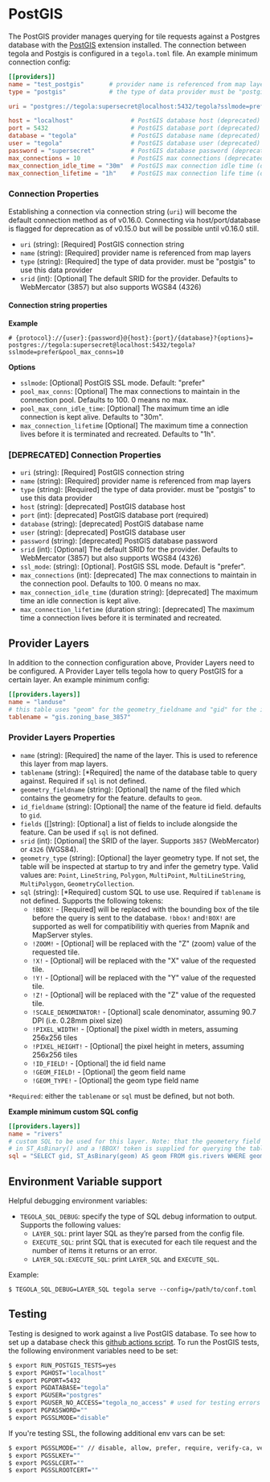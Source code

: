 # PostGIS
The PostGIS provider manages querying for tile requests against a Postgres database with the [PostGIS](http://postgis.net/) extension installed. The connection between tegola and Postgis is configured in a `tegola.toml` file. An example minimum connection config:


```toml
[[providers]]
name = "test_postgis"       # provider name is referenced from map layers (required)
type = "postgis"            # the type of data provider must be "postgis" for this data provider (required)

uri = "postgres://tegola:supersecret@localhost:5432/tegola?sslmode=prefer" # PostGIS connection string (required)

host = "localhost"                # PostGIS database host (deprecated)
port = 5432                       # PostGIS database port (deprecated)
database = "tegola"               # PostGIS database name (deprecated)
user = "tegola"                   # PostGIS database user (deprecated)
password = "supersecret"          # PostGIS database password (deprecated)
max_connections = 10              # PostGIS max connections (deprecated)
max_connection_idle_time = "30m"  # PostGIS max connection idle time (deprecated)
max_connection_lifetime = "1h"    # PostGIS max connection life time (deprecated)
```

### Connection Properties

Establishing a connection via connection string (`uri`) will become the default connection method as of v0.16.0.
Connecting via host/port/database is flagged for deprecation as of v0.15.0 but will be possible until v0.16.0 still.

- `uri` (string): [Required] PostGIS connection string
- `name` (string): [Required] provider name is referenced from map layers
- `type` (string): [Required] the type of data provider. must be "postgis" to use this data provider
- `srid` (int): [Optional] The default SRID for the provider. Defaults to WebMercator (3857) but also supports WGS84 (4326)

#### Connection string properties

**Example**

```
# {protocol}://{user}:{password}@{host}:{port}/{database}?{options}=
postgres://tegola:supersecret@localhost:5432/tegola?sslmode=prefer&pool_max_conns=10
```

**Options**

- `sslmode`: [Optional] PostGIS SSL mode. Default: "prefer"
- `pool_max_conns`: [Optional] The max connections to maintain in the connection pool. Defaults to 100. 0 means no max.
- `pool_max_conn_idle_time`: [Optional] The maximum time an idle connection is kept alive. Defaults to "30m".
- `max_connection_lifetime` [Optional] The maximum time a connection lives before it is terminated and recreated. Defaults to "1h".

### [DEPRECATED] Connection Properties

- `uri` (string): [Required] PostGIS connection string
- `name` (string): [Required] provider name is referenced from map layers
- `type` (string): [Required] the type of data provider. must be "postgis" to use this data provider
- `host` (string): [deprecated] PostGIS database host
- `port` (int): [deprecated] PostGIS database port (required)
- `database` (string): [deprecated] PostGIS database name
- `user` (string): [deprecated] PostGIS database user
- `password` (string): [deprecated] PostGIS database password
- `srid` (int): [Optional] The default SRID for the provider. Defaults to WebMercator (3857) but also supports WGS84 (4326)
- `ssl_mode`: (string): [Optional]. PostGIS SSL mode. Default is "prefer".
- `max_connections` (int): [deprecated] The max connections to maintain in the connection pool. Defaults to 100. 0 means no max.
- `max_connection_idle_time` (duration string): [deprecated] The maximum time an idle connection is kept alive.
- `max_connection_lifetime` (duration string): [deprecated] The maximum time a connection lives before it is terminated and recreated.

## Provider Layers
In addition to the connection configuration above, Provider Layers need to be configured. A Provider Layer tells tegola how to query PostGIS for a certain layer. An example minimum config:

```toml
[[providers.layers]]
name = "landuse"
# this table uses "geom" for the geometry_fieldname and "gid" for the id_fieldname so they don't need to be configured
tablename = "gis.zoning_base_3857"
```

### Provider Layers Properties

- `name` (string): [Required] the name of the layer. This is used to reference this layer from map layers.
- `tablename` (string): [*Required] the name of the database table to query against. Required if `sql` is not defined.
- `geometry_fieldname` (string): [Optional] the name of the filed which contains the geometry for the feature. defaults to `geom`.
- `id_fieldname` (string): [Optional] the name of the feature id field. defaults to `gid`.
- `fields` ([]string): [Optional] a list of fields to include alongside the feature. Can be used if `sql` is not defined.
- `srid` (int): [Optional] the SRID of the layer. Supports `3857` (WebMercator) or `4326` (WGS84).
- `geometry_type` (string): [Optional] the layer geometry type. If not set, the table will be inspected at startup to try and infer the gemetry type. Valid values are: `Point`, `LineString`, `Polygon`, `MultiPoint`, `MultiLineString`, `MultiPolygon`, `GeometryCollection`.
- `sql` (string): [*Required] custom SQL to use use. Required if `tablename` is not defined. Supports the following tokens:
  - `!BBOX!` - [Required] will be replaced with the bounding box of the tile before the query is sent to the database. `!bbox!` and`!BOX!` are supported as well for compatibilitiy with queries from Mapnik and MapServer styles.
  - `!ZOOM!` - [Optional] will be replaced with the "Z" (zoom) value of the requested tile.
  - `!X!` - [Optional] will be replaced with the "X" value of the requested tile.
  - `!Y!` - [Optional] will be replaced with the "Y" value of the requested tile.
  - `!Z!` - [Optional] will be replaced with the "Z" value of the requested tile.
  - `!SCALE_DENOMINATOR!` - [Optional] scale denominator, assuming 90.7 DPI (i.e. 0.28mm pixel size)
  - `!PIXEL_WIDTH!` - [Optional] the pixel width in meters, assuming 256x256 tiles
  - `!PIXEL_HEIGHT!` - [Optional] the pixel height in meters, assuming 256x256 tiles
  - `!ID_FIELD!` - [Optional] the id field name
  - `!GEOM_FIELD!` - [Optional] the geom field name
  - `!GEOM_TYPE!` - [Optional] the geom type field name

`*Required`: either the `tablename` or `sql` must be defined, but not both.

**Example minimum custom SQL config**

```toml
[[providers.layers]]
name = "rivers"
# custom SQL to be used for this layer. Note: that the geometery field is wrapped
# in ST_AsBinary() and a !BBOX! token is supplied for querying the table with the tile bounds
sql = "SELECT gid, ST_AsBinary(geom) AS geom FROM gis.rivers WHERE geom && !BBOX!"
```

## Environment Variable support
Helpful debugging environment variables:

- `TEGOLA_SQL_DEBUG`: specify the type of SQL debug information to output. Supports the following values:
  - `LAYER_SQL`: print layer SQL as they’re parsed from the config file.
  - `EXECUTE_SQL`: print SQL that is executed for each tile request and the number of items it returns or an error.
  - `LAYER_SQL:EXECUTE_SQL`: print `LAYER_SQL` and `EXECUTE_SQL`.

Example:

```
$ TEGOLA_SQL_DEBUG=LAYER_SQL tegola serve --config=/path/to/conf.toml
```

## Testing
Testing is designed to work against a live PostGIS database. To see how to set up a database check this [github actions script](https://github.com/go-spatial/tegola/blob/master/.github/worksflows/on_pr_push.yml). To run the PostGIS tests, the following environment variables need to be set:

```bash
$ export RUN_POSTGIS_TESTS=yes
$ export PGHOST="localhost"
$ export PGPORT=5432
$ export PGDATABASE="tegola"
$ export PGUSER="postgres"
$ export PGUSER_NO_ACCESS="tegola_no_access" # used for testing errors when user does not have read permissions on a table
$ export PGPASSWORD=""
$ export PGSSLMODE="disable"
```

If you're testing SSL, the following additional env vars can be set:

```bash
$ export PGSSLMODE="" // disable, allow, prefer, require, verify-ca, verify-full
$ export PGSSLKEY=""
$ export PGSSLCERT=""
$ export PGSSLROOTCERT=""
```
